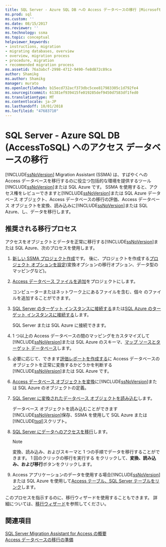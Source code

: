 ```yaml
---
title: SQL Server - Azure SQL DB への Access データベースの移行 |Microsoft Docs
ms.prod: sql
ms.custom: ''
ms.date: 08/15/2017
ms.reviewer: ''
ms.technology: ssma
ms.topic: conceptual
helpviewer_keywords:
- instructions, migration
- migrating databases, overview
- overview, migration process
- procedure, migration
- recommended migration process
ms.assetid: 76a3abcf-2998-4712-9490-fe8d872c89ca
author: Shamikg
ms.author: Shamikg
manager: murato
ms.openlocfilehash: b15ecd732acf373dbc5cee817983305c1d792fe4
ms.sourcegitcommit: 61381ef939415fe019285def9450d7583df1fed0
ms.translationtype: MT
ms.contentlocale: ja-JP
ms.lasthandoff: 10/01/2018
ms.locfileid: "47683710"
---
```

# <a name="migrating-access-databases-to-sql-server---azure-sql-db-accesstosql"></a>SQL Server - Azure SQL DB (AccessToSQL) へのアクセス データベースの移行
[!INCLUDE[ssNoVersion](../../includes/ssnoversion-md.md)] Migration Assistant (SSMA) は、すばやくへの Access データベースを移行するのに役立つ包括的な環境を提供するツール[!INCLUDE[ssNoVersion](../../includes/ssnoversion-md.md)]または SQL Azure です。 SSMA を使用すると、アクセス権をレビューできますと[!INCLUDE[ssNoVersion](../../includes/ssnoversion-md.md)]または SQL Azure データベース オブジェクト、Access データベースの移行の評価、Access データベース オブジェクトを変換、読み込みに[!INCLUDE[ssNoVersion](../../includes/ssnoversion-md.md)]または SQL Azure、し、データを移行します。  
  
## <a name="recommended-migration-process"></a>推奨される移行プロセス  
アクセスをオブジェクトとデータを正常に移行する[!INCLUDE[ssNoVersion](../../includes/ssnoversion-md.md)]または SQL Azure、次のプロセスを使用します。  
  
1.  [新しい SSMA プロジェクト作成](creating-and-managing-projects-accesstosql.md)です。 後に、プロジェクトを作成する[プロジェクト オプションを設定](setting-conversion-and-migration-options-accesstosql.md)(変換オプションの移行オプション、データ型のマッピングなど)。  
  
2.  [Access データベース ファイルを追加](adding-and-removing-access-database-files-accesstosql.md)をプロジェクトにします。  
  
    コンピューターまたはネットワーク上にあるファイルを含む、個々 のファイルを追加することができます。  
  
3.  [SQL Server のターゲット インスタンスに接続する](connecting-to-sql-server-accesstosql.md)または[SQL Azure のターゲット インスタンスに接続する](connecting-to-azure-sql-db-accesstosql.md)します。  
  
    SQL Server または SQL Azure に接続できます。  
  
4.  1 つ以上の Access データベースの間のマッピングをカスタマイズして[!INCLUDE[ssNoVersion](../../includes/ssnoversion-md.md)]または SQL Azure のスキーマ、[マップ ソースとターゲット データベース](mapping-source-and-target-databases-accesstosql.md)します。  
  
5.  必要に応じて、できます[評価レポートを作成する](assessing-access-database-objects-for-conversion-accesstosql.md)に Access データベースのオブジェクトを正常に変換するかどうかを判断する[!INCLUDE[ssNoVersion](../../includes/ssnoversion-md.md)]または SQL Azure です。  
  
6.  [Access データベース オブジェクトを変換](converting-access-database-objects-accesstosql.md)に[!INCLUDE[ssNoVersion](../../includes/ssnoversion-md.md)]または SQL Azure のオブジェクトの定義。  
  
7.  [SQL Server に変換されたデータベース オブジェクトを読み込む](loading-converted-database-objects-into-sql-server-accesstosql.md)します。  
  
    データベース オブジェクトを読み込むことができます[!INCLUDE[ssNoVersion](../../includes/ssnoversion-md.md)]保存、SSMA を使用して SQL Azure または[!INCLUDE[tsql](../../includes/tsql-md.md)]スクリプト。  
  
8.  [SQL Server にデータへのアクセスを移行](migrating-access-data-into-sql-server-azure-sql-db-accesstosql.md)します。  
  
    > [!NOTE]  
    > 変換、読み込み、およびスキーマと 1 つの手順でデータを移行することができます。 1 回のクリックの移行を実行する をクリックして、**変換、読み込み、および移行**ボタンをクリックします。  
  
9. Access アプリケーションのデータを使用する場合[!INCLUDE[ssNoVersion](../../includes/ssnoversion-md.md)]または SQL Azure を使用して[Access テーブル、SQL Server テーブルをリンク](linking-access-applications-to-sql-server-azure-sql-db-accesstosql.md)します。  
  
このプロセスを指示するのに、移行ウィザードを使用することもできます。 詳細については、[移行ウィザード](migration-wizard-accesstosql.md)を参照してください。  
  
## <a name="see-also"></a>関連項目  
[SQL Server Migration Assistant for Access の概要](getting-started-with-sql-server-migration-assistant-for-access-accesstosql.md)  
[Access データベースの移行の準備](preparing-access-databases-for-migration-accesstosql.md)
